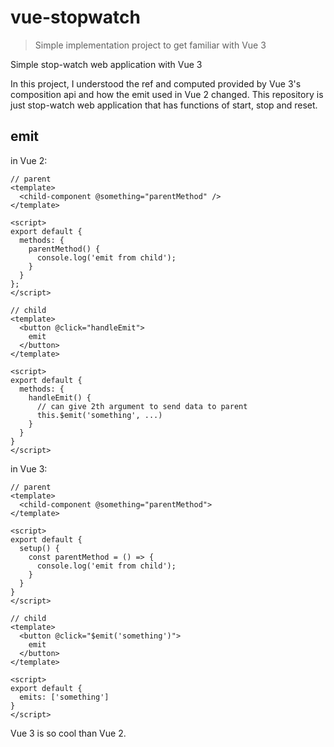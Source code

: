 # vue-stopwatch

> Simple implementation project to get familiar with Vue 3

Simple stop-watch web application with Vue 3

In this project, I understood the ref and computed provided by Vue 3's composition api and how the emit used in Vue 2 changed. This repository is just stop-watch web application that has functions of start, stop and reset.

## emit

in Vue 2:

```vue
// parent
<template>
  <child-component @something="parentMethod" />
</template>

<script>
export default {
  methods: {
    parentMethod() {
      console.log('emit from child');
    }
  }
};
</script>

// child
<template>
  <button @click="handleEmit">
    emit
  </button>
</template>

<script>
export default {
  methods: {
    handleEmit() {
      // can give 2th argument to send data to parent
      this.$emit('something', ...)
    }
  }
}
</script>
```

in Vue 3:

```vue
// parent
<template>
  <child-component @something="parentMethod">
</template>

<script>
export default {
  setup() {
    const parentMethod = () => {
      console.log('emit from child');
    }
  }
}
</script>

// child
<template>
  <button @click="$emit('something')">
    emit
  </button>
</template>

<script>
export default {
  emits: ['something']
}
</script>
```

Vue 3 is so cool than Vue 2.
